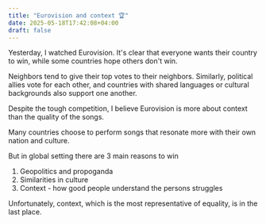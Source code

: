 ```yaml
---
title: "Eurovision and context 🏆️"
date: 2025-05-18T17:42:08+04:00
draft: false
---
```

Yesterday, I watched Eurovision. It's clear that everyone wants their country to win, while some countries hope others don't win.

Neighbors tend to give their top votes to their neighbors. Similarly, political allies vote for each other, and countries with shared languages or cultural backgrounds also support one another.

Despite the tough competition, I believe Eurovision is more about context than the quality of the songs.

Many countries choose to perform songs that resonate more with their own nation and culture. 

But in global setting there are 3 main reasons to win
1. Geopolitics and propoganda
2. Similarities in culture
3. Context - how good people understand the persons struggles

Unfortunately, context, which is the most representative of equality, is in the last place.